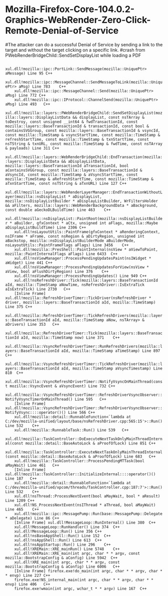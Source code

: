 # Mozilla-Firefox-Core-104.0.2-Graphics-WebRender-Zero-Click-Remote-Denial-of-Service
#The attacker can do a successful Denial of Service by sending a link to the target and without the target clicking on a specific link. #crash from PWebRenderBridgeChild::SendSetDisplayList while loading a PDF

<code>
xul.dll!mozilla::ipc::PortLink::SendMessage(mozilla::UniquePtr<IPC::Message,mozilla::DefaultDelete<IPC::Message>> aMessage) Line 95	C++
 	xul.dll!mozilla::ipc::MessageChannel::SendMessageToLink(mozilla::UniquePtr<IPC::Message,mozilla::DefaultDelete<IPC::Message>> aMsg) Line 783	C++
 	xul.dll!mozilla::ipc::MessageChannel::Send(mozilla::UniquePtr<IPC::Message,mozilla::DefaultDelete<IPC::Message>> aMsg) Line 772	C++
 	xul.dll!mozilla::ipc::IProtocol::ChannelSend(mozilla::UniquePtr<IPC::Message,mozilla::DefaultDelete<IPC::Message>> aMsg) Line 493	C++
 	xul.dll!mozilla::layers::PWebRenderBridgeChild::SendSetDisplayList(mozilla::layers::DisplayListData && displayList, const nsTArray<mozilla::layers::OpDestroy> & toDestroy, const unsigned __int64 & fwdTransactionId, const mozilla::layers::BaseTransactionId<mozilla::layers::TransactionIdType> & transactionId, const bool & containsSVGGroup, const mozilla::layers::BaseTransactionId<mozilla::VsyncIdType> & vsyncId, const mozilla::TimeStamp & vsyncStartTime, const mozilla::TimeStamp & refreshStartTime, const mozilla::TimeStamp & txnStartTime, const nsTString<char> & txnURL, const mozilla::TimeStamp & fwdTime, const nsTArray<mozilla::layers::CompositionPayload> & payloads) Line 311	C++
 	xul.dll!mozilla::layers::WebRenderBridgeChild::EndTransaction(mozilla::layers::DisplayListData && aDisplayListData, mozilla::layers::BaseTransactionId<mozilla::layers::TransactionIdType> aTransactionId, bool aContainsSVGGroup, const mozilla::layers::BaseTransactionId<mozilla::VsyncIdType> & aVsyncId, const mozilla::TimeStamp & aVsyncStartTime, const mozilla::TimeStamp & aRefreshStartTime, const mozilla::TimeStamp & aTxnStartTime, const nsTString<char> & aTxnURL) Line 127	C++
 	xul.dll!mozilla::layers::WebRenderLayerManager::EndTransactionWithoutLayer(mozilla::nsDisplayList * aDisplayList, mozilla::nsDisplayListBuilder * aDisplayListBuilder, WrFiltersHolder && aFilters, mozilla::layers::WebRenderBackgroundData * aBackground, const double aGeckoDLBuildTime) Line 463	C++
 	xul.dll!mozilla::nsDisplayList::PaintRoot(mozilla::nsDisplayListBuilder * aBuilder, gfxContext * aCtx, unsigned int aFlags, mozilla::Maybe<double> aDisplayListBuildTime) Line 2306	C++
 	xul.dll!nsLayoutUtils::PaintFrame(gfxContext * aRenderingContext, nsIFrame * aFrame, const nsRegion & aDirtyRegion, unsigned int aBackstop, mozilla::nsDisplayListBuilderMode aBuilderMode, nsLayoutUtils::PaintFrameFlags aFlags) Line 3456	C++
 	xul.dll!mozilla::PresShell::PaintInternal(nsView * aViewToPaint, mozilla::PaintInternalFlags aFlags) Line 6433	C++
 	xul.dll!nsViewManager::ProcessPendingUpdatesPaint(nsIWidget * aWidget) Line 441	C++
 	xul.dll!nsViewManager::ProcessPendingUpdatesForView(nsView * aView, bool aFlushDirtyRegion) Line 376	C++
 	xul.dll!nsViewManager::ProcessPendingUpdates() Line 949	C++
 	xul.dll!nsRefreshDriver::Tick(mozilla::layers::BaseTransactionId<mozilla::VsyncIdType> aId, mozilla::TimeStamp aNowTime, nsRefreshDriver::IsExtraTick aIsExtraTick) Line 2730	C++
 	[Inline Frame] xul.dll!mozilla::RefreshDriverTimer::TickDriver(nsRefreshDriver * driver, mozilla::layers::BaseTransactionId<mozilla::VsyncIdType> aId, mozilla::TimeStamp) Line 375	C++
 	xul.dll!mozilla::RefreshDriverTimer::TickRefreshDrivers(mozilla::layers::BaseTransactionId<mozilla::VsyncIdType> aId, mozilla::TimeStamp aNow, nsTArray<RefPtr<nsRefreshDriver>> & aDrivers) Line 353	C++
 	xul.dll!mozilla::RefreshDriverTimer::Tick(mozilla::layers::BaseTransactionId<mozilla::VsyncIdType> aId, mozilla::TimeStamp now) Line 371	C++
 	xul.dll!mozilla::VsyncRefreshDriverTimer::RunRefreshDrivers(mozilla::layers::BaseTransactionId<mozilla::VsyncIdType> aId, mozilla::TimeStamp aTimeStamp) Line 897	C++
 	xul.dll!mozilla::VsyncRefreshDriverTimer::TickRefreshDriver(mozilla::layers::BaseTransactionId<mozilla::VsyncIdType> aId, mozilla::TimeStamp aVsyncTimestamp) Line 810	C++
 	xul.dll!mozilla::VsyncRefreshDriverTimer::NotifyVsyncOnMainThread(const mozilla::VsyncEvent & aVsyncEvent) Line 732	C++
 	xul.dll!mozilla::VsyncRefreshDriverTimer::RefreshDriverVsyncObserver::NotifyVsyncTimerOnMainThread() Line 595	C++
 	[Inline Frame] xul.dll!mozilla::VsyncRefreshDriverTimer::RefreshDriverVsyncObserver::NotifyVsync::<lambda_1>::operator()() Line 566	C++
 	xul.dll!mozilla::detail::RunnableFunction<`lambda at C:/dev/mozilla-unified/layout/base/nsRefreshDriver.cpp:565:15'>::Run() Line 532	C++
 	xul.dll!mozilla::RunnableTask::Run() Line 539	C++
 	xul.dll!mozilla::TaskController::DoExecuteNextTaskOnlyMainThreadInternal(const mozilla::detail::BaseAutoLock<mozilla::Mutex &> & aProofOfLock) Line 851	C++
 	xul.dll!mozilla::TaskController::ExecuteNextTaskOnlyMainThreadInternal(const mozilla::detail::BaseAutoLock<mozilla::Mutex &> & aProofOfLock) Line 683	C++
 	xul.dll!mozilla::TaskController::ProcessPendingMTTask(bool aMayWait) Line 461	C++
 	[Inline Frame] xul.dll!mozilla::TaskController::InitializeInternal::<lambda_1>::operator()() Line 187	C++
 	xul.dll!mozilla::detail::RunnableFunction<`lambda at C:/dev/mozilla-unified/xpcom/threads/TaskController.cpp:187:7'>::Run() Line 532	C++
 	xul.dll!nsThread::ProcessNextEvent(bool aMayWait, bool * aResult) Line 1209	C++
 	xul.dll!NS_ProcessNextEvent(nsIThread * aThread, bool aMayWait) Line 465	C++
 	xul.dll!mozilla::ipc::MessagePump::Run(base::MessagePump::Delegate * aDelegate) Line 86	C++
 	[Inline Frame] xul.dll!MessageLoop::RunInternal() Line 380	C++
 	xul.dll!MessageLoop::RunHandler() Line 374	C++
 	xul.dll!MessageLoop::Run() Line 356	C++
 	xul.dll!nsBaseAppShell::Run() Line 152	C++
 	xul.dll!nsAppShell::Run() Line 613	C++
 	xul.dll!nsAppStartup::Run() Line 296	C++
 	xul.dll!XREMain::XRE_mainRun() Line 5748	C++
 	xul.dll!XREMain::XRE_main(int argc, char * * argv, const mozilla::BootstrapConfig & aConfig) Line 5942	C++
 	xul.dll!XRE_main(int argc, char * * argv, const mozilla::BootstrapConfig & aConfig) Line 6006	C++
 	[Inline Frame] firefox.exe!do_main(int argc, char * * argv, char * * envp) Line 227	C++
 	firefox.exe!NS_internal_main(int argc, char * * argv, char * * envp) Line 406	C++
 	firefox.exe!wmain(int argc, wchar_t * * argv) Line 167	C++
</code>

